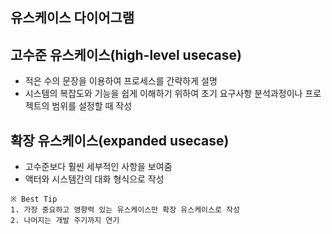 ## 유스케이스 다이어그램

## 고수준 유스케이스(high-level usecase)
- 적은 수의 문장을 이용하여 프로세스를 간략하게 설명
- 시스템의 복잡도와 기능을 쉽게 이해하기 위하여 초기 요구사항 분석과정이나 프로젝트의 범위를 설정할 때 작성

  
## 확장 유스케이스(expanded usecase)
- 고수준보다 훨씬 세부적인 사항을 보여줌
- 액터와 시스템간의 대화 형식으로 작성
```
※ Best Tip
1. 가장 중요하고 영향력 있는 유스케이스만 확장 유스케이스로 작성
2. 나머지는 개발 주기까지 연기

```  
